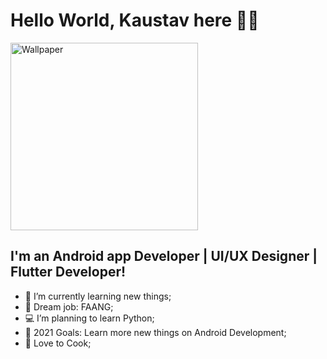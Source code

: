 # Hello World, Kaustav here 👋👋
<img align="centre" height="300px" src="https://firebasestorage.googleapis.com/v0/b/chats-ec34c.appspot.com/o/android-developers.svg?alt=media&token=ed62009c-412a-4718-b117-5d53a616f53c" alt="Wallpaper"/>

## I'm an Android app Developer | UI/UX Designer | Flutter Developer! 
- 🔭 I’m currently learning new things;
- 🦾 Dream job: FAANG;
- 💻 I’m planning to learn Python;
- 🥅 2021 Goals: Learn more new things on Android Development;
- 🥘 Love to Cook;

<br />
